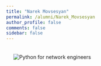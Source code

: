 ```yaml
---
title: "Narek Movsеsyan"
permalink: /alumni/Narek_Movsеsyan
author_profile: false
comments: false
sidebar: false
---
```


<div style="padding: 20px;">
  <img src="https://raw.githubusercontent.com/pyneng/pyneng.github.io/master/alumni/Narek_Movsеsyan.png" alt="Python for network engineers">
</div>

